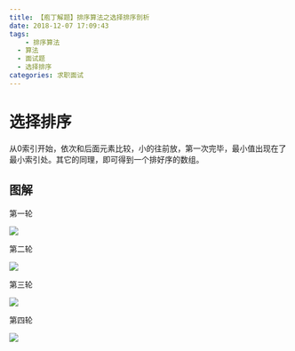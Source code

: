 ```yaml
---
title: 【庖丁解题】排序算法之选择排序剖析
date: 2018-12-07 17:09:43
tags:
	- 排序算法
  - 算法
  - 面试题
  - 选择排序
categories: 求职面试
---
```

# 选择排序
从0索引开始，依次和后面元素比较，小的往前放，第一次完毕，最小值出现在了最小索引处。其它的同理，即可得到一个排好序的数组。
## 图解
第一轮

![](http://image.damienzhong.com/%E9%80%89%E6%8B%A9%E6%8E%92%E5%BA%8F%E7%AC%AC%E4%B8%80%E8%BD%AE.png)

第二轮

![](http://image.damienzhong.com/%E9%80%89%E6%8B%A9%E6%8E%92%E5%BA%8F%E7%AC%AC%E4%BA%8C%E8%BD%AE.png)

第三轮

![](http://image.damienzhong.com/%E9%80%89%E6%8B%A9%E6%8E%92%E5%BA%8F%E7%AC%AC%E4%B8%89%E8%BD%AE.png)

第四轮

![](http://image.damienzhong.com/%E9%80%89%E6%8B%A9%E6%8E%92%E5%BA%8F%E7%AC%AC%E5%9B%9B%E8%BD%AE.png)
